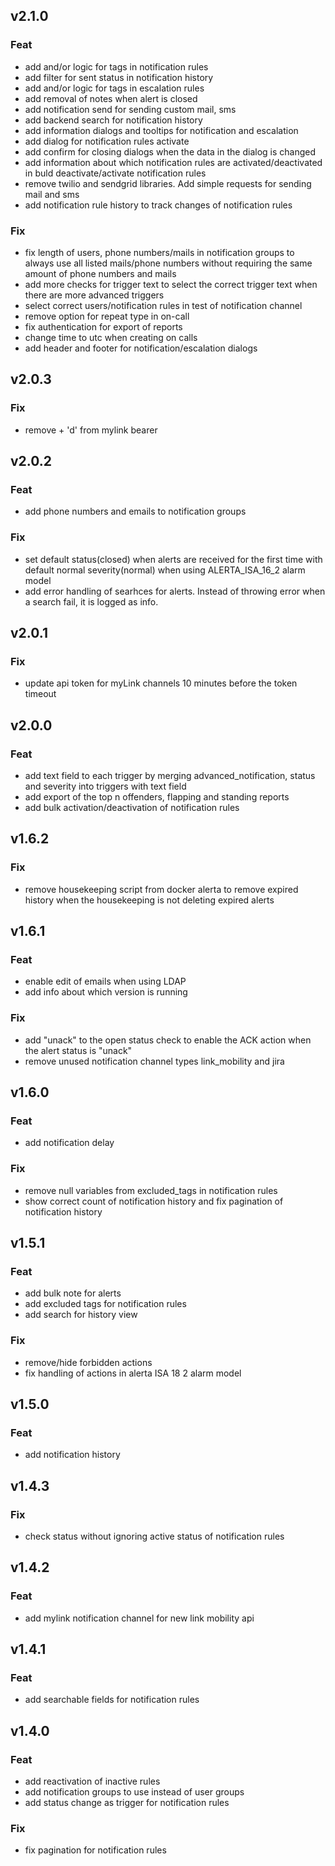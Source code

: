 ## v2.1.0

### Feat
- add and/or logic for tags in notification rules
- add filter for sent status in notification history
- add and/or logic for tags in escalation rules
- add removal of notes when alert is closed
- add notification send for sending custom mail, sms
- add backend search for notification history
- add information dialogs and tooltips for notification and escalation
- add dialog for notification rules activate
- add confirm for closing dialogs when the data in the dialog is changed
- add information about which notification rules are activated/deactivated in buld deactivate/activate notification rules
- remove twilio and sendgrid libraries. Add simple requests for sending mail and sms
- add notification rule history to track changes of notification rules

### Fix
- fix length of users, phone numbers/mails in notification groups to always use all listed mails/phone numbers without requiring the same amount of phone numbers and mails
- add more checks for trigger text to select the correct trigger text when there are more advanced triggers
- select correct users/notification rules in test of notification channel
- remove option for repeat type in on-call
- fix authentication for export of reports
- change time to utc when creating on calls
- add header and footer for notification/escalation dialogs

## v2.0.3

### Fix

- remove + 'd' from mylink bearer

## v2.0.2

### Feat

- add phone numbers and emails to notification groups

### Fix

- set default status(closed) when alerts are received for the first time with default normal severity(normal) when using ALERTA_ISA_16_2 alarm model
- add error handling of searhces for alerts. Instead of throwing error when a search fail, it is logged as info.

## v2.0.1

### Fix

- update api token for myLink channels 10 minutes before the token timeout

## v2.0.0

### Feat

- add text field to each trigger by merging advanced_notification, status and severity into triggers with text field
- add export of the top n offenders, flapping and standing reports
- add bulk activation/deactivation of notification rules

## v1.6.2

### Fix

- remove housekeeping script from docker alerta to remove expired history when the housekeeping is not deleting expired alerts

## v1.6.1

### Feat

- enable edit of emails when using LDAP
- add info about which version is running

### Fix

- add "unack" to the open status check to enable the ACK action when the alert status is "unack"
- remove unused notification channel types link_mobility and jira

## v1.6.0

### Feat

- add notification delay

### Fix

- remove null variables from excluded_tags in notification rules
- show correct count of notification history and fix pagination of notification history

## v1.5.1

### Feat

- add bulk note for alerts
- add excluded tags for notification rules
- add search for history view

### Fix

- remove/hide forbidden actions
- fix handling of actions in alerta ISA 18 2 alarm model

## v1.5.0

### Feat

- add notification history


## v1.4.3

### Fix

- check status without ignoring active status of notification rules


## v1.4.2

### Feat

- add mylink notification channel for new link mobility api


## v1.4.1

### Feat

- add searchable fields for notification rules


## v1.4.0

### Feat

- add reactivation of inactive rules
- add notification groups to use instead of user groups
- add status change as trigger for notification rules

### Fix

- fix pagination for notification rules
